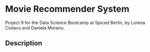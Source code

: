 # Movie Recommender System

Project 9 for the Data Science Bootcamp at Spiced Berlin, by Lorena Ciutacu and Daniela Morariu.

## Description

